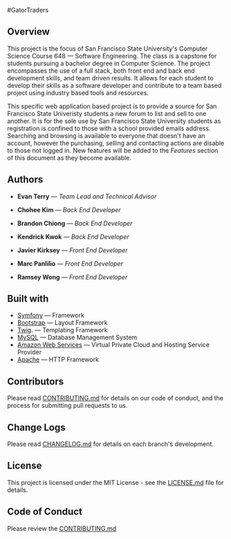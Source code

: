 #GatorTraders

## Overview

This project is the focus of San Francisco State University's Computer Science Course 648 — Software Engineering. The class is a capstone for students pursuing a bachelor degree in Computer Science. The project encompasses the use of a full stack, both front end and back end development skills, and team driven results. It allows for each student to develop their skills as a software developer and contribute to a team based project using industry based tools and resources.

This specific web application based project is to provide a source for San Francisco State Univeristy students a new forum to list and sell to one another. It is for the sole use by San Francisco State University students as registration is confined to those with a school provided emails address. Searching and browsing is available to everyone that doesn't have an account, however the purchasing, selling and contacting actions are disable to those not logged in. New features will be added to the *Features* section of this document as they become available.

## Authors

* **Evan Terry**        —     *Team Lead and Technical Advisor*

* **Chohee Kim**        —     *Back End Developer*
 
* **Brandon Chiong**    —     *Back End Developer*
 
* **Kendrick Kwok**     —     *Back End Developer*
 
* **Javier Kirksey**    —     *Front End Developer*
 
* **Marc Panlilio**     —     *Front End Developer*
 
* **Ramsey Wong**       —     *Front End Developer*

## Built with
* [Symfony](http://symfony.com)   —    Framework
* [Bootstrap](http://getbootstrap.com)   —    Layout Framework
* [Twig](http://twig.sensiolabs.org).   —    Templating Framework
* [MySQL](https://www.mysql.com)    —    Database Management System
* [Amazon Web Services](http://aws.amazon.com)    —    Virtual Private Cloud and Hosting Service Provider
* [Apache](https://www.apache.org)    —    HTTP Framework

## Contributors

Please read [CONTRIBUTING.md](https://gist.github.com/gatortraders/blob/dev/CONTRIBUTING.md) for details on our code of conduct, and the process for submitting pull requests to us.

## Change Logs
Please read [CHANGELOG.md](https://github.com/evanterry/gatortraders/blob/dev/CHANGELOG.md) for details on each branch's development.

## License

This project is licensed under the MIT License - see the [LICENSE.md](https://gist.github.com/evanterry/gatortraders/blob/dev/LICENSE) file for details.

## Code of Conduct
Please review the [CONTRIBUTING.md](https://gist.github.com/evanterry/gatortraders/blob/dev/CONTRIBUTING.md)